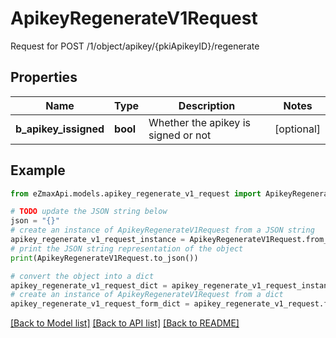 # ApikeyRegenerateV1Request

Request for POST /1/object/apikey/{pkiApikeyID}/regenerate

## Properties

Name | Type | Description | Notes
------------ | ------------- | ------------- | -------------
**b_apikey_issigned** | **bool** | Whether the apikey is signed or not | [optional] 

## Example

```python
from eZmaxApi.models.apikey_regenerate_v1_request import ApikeyRegenerateV1Request

# TODO update the JSON string below
json = "{}"
# create an instance of ApikeyRegenerateV1Request from a JSON string
apikey_regenerate_v1_request_instance = ApikeyRegenerateV1Request.from_json(json)
# print the JSON string representation of the object
print(ApikeyRegenerateV1Request.to_json())

# convert the object into a dict
apikey_regenerate_v1_request_dict = apikey_regenerate_v1_request_instance.to_dict()
# create an instance of ApikeyRegenerateV1Request from a dict
apikey_regenerate_v1_request_form_dict = apikey_regenerate_v1_request.from_dict(apikey_regenerate_v1_request_dict)
```
[[Back to Model list]](../README.md#documentation-for-models) [[Back to API list]](../README.md#documentation-for-api-endpoints) [[Back to README]](../README.md)


